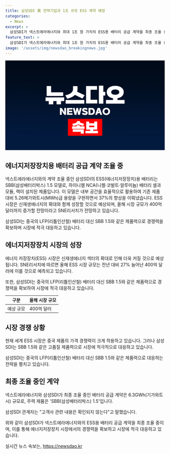 ```yaml
---
title: 삼성SDI 美 전력기업과 1조 규모 ESS 계약 예정
categories:
  - News
excerpt: >
  삼성SDI가 넥스트에라에너지와 최대 1조 원 가치의 ESS용 배터리 공급 계약을 최종 조율 중이다. 이에는 SBB 1.5라는 프리미엄 ESS 모델이 포함되는데, 이 모델은 20피트 컨테이너에 하이니켈 NCA 배터리 셀과 모듈, 랙을 설치한 제품으로, 내부 공간 효율화로 기존보다 37% 향상된 5.26MWh급 용량을 구현했다. ESS 시장은 27% 증가하여 54조 7200억 원에 이를 것으로 예상되며, 삼성SDI는 중국의 LFP 배터리 대신 SBB 1.5와 같은 제품력으로 대응할 계획이다.
feature_text: >
  삼성SDI가 넥스트에라에너지와 최대 1조 원 가치의 ESS용 배터리 공급 계약을 최종 조율 중이다. 이에는 SBB 1.5라는 프리미엄 ESS 모델이 포함되는데, 이 모델은 20피트 컨테이너에 하이니켈 NCA 배터리 셀과 모듈, 랙을 설치한 제품으로, 내부 공간 효율화로 기존보다 37% 향상된 5.26MWh급 용량을 구현했다. ESS 시장은 27% 증가하여 54조 7200억 원에 이를 것으로 예상되며, 삼성SDI는 중국의 LFP 배터리 대신 SBB 1.5와 같은 제품력으로 대응할 계획이다.
image: '/assets/img/newsdao_breakingnews.jpg'
---
```


<p><img src="/assets/img/newsdao_breakingnews.jpg" alt="ranknews 속보" /></p>

<h2 data-ke-size="size26">에너지저장장치용 배터리 공급 계약 조율 중</h2>

<p>넥스트에라에너지와의 계약 조율 중인 삼성SDI의 ESS(에너지저장장치)용 배터리는 SBB(삼성배터리박스) 1.5 모델로, 하이니켈 NCA(니켈·코발트·알루미늄) 배터리 셀과 모듈, 랙이 설치된 제품입니다. 이 모델은 내부 공간을 효율적으로 활용하여 기존 제품 대비 5.26메가와트시(MWh)급 용량을 구현하면서 37%의 향상을 이뤄냈습니다. ESS 시장은 신재생에너지의 확대와 함께 성장할 것으로 예상되며, 올해 시장 규모가 400억 달러까지 증가할 전망이라고 SNE리서치가 전망하고 있습니다.</p>

<p data-ke-size="size16">삼성SDI는 중국의 LFP(리튬인산철) 배터리 대신 SBB 1.5와 같은 제품력으로 경쟁력을 확보하며 시장에 적극 대응하고 있습니다. </p>

<h2 data-ke-size="size26">에너지저장장치 시장의 성장</h2>

<p>에너지 저장장치(ESS) 시장은 신재생에너지 섹터의 확대로 인해 더욱 커질 것으로 예상됩니다. SNE리서치에 따르면 올해 ESS 시장 규모는 전년 대비 27% 늘어난 400억 달러에 이를 것으로 예측되고 있습니다.</p>

<p data-ke-size="size16">또한, 삼성SDI는 중국의 LFP(리튬인산철) 배터리 대신 SBB 1.5와 같은 제품력으로 경쟁력을 확보하여 시장에 적극 대응하고 있습니다.</p>

<table>
    <thead>
        <tr>
            <th>구분</th>
            <th>올해 시장 규모</th>
        </tr>
    </thead>
    <tbody>
        <tr>
            <td>예상 규모</td>
            <td>400억 달러</td>
        </tr>
    </tbody>
</table>

<h2 data-ke-size="size26">시장 경쟁 상황</h2>

<p>현재 세계 ESS 시장은 중국 제품의 가격 경쟁력이 크게 작용하고 있습니다. 그러나 삼성SDI는 SBB 1.5와 같은 고품질 제품력으로 시장에 적극적으로 대응하고 있습니다. </p>

<p data-ke-size="size16">삼성SDI는 중국의 LFP(리튬인산철) 배터리 대신 SBB 1.5와 같은 제품력으로 대응하는 전략을 펼치고 있습니다.</p>

<h2 data-ke-size="size26">최종 조율 중인 계약</h2>

<p>넥스트에라에너지와 삼성SDI가 최종 조율 중인 배터리 공급 계약은 6.3GWh(기가와트시) 규모로, 주력 제품은 'SBB(삼성배터리박스) 1.5'입니다.</p>

<p data-ke-size="size16">삼성SDI 관계자는 "고객사 관련 내용은 확인되지 않는다"고 말했습니다.</p>

<p>위와 같이 삼성SDI가 넥스트에라에너지와의 ESS용 배터리 공급 계약을 최종 조율 중이며, 이를 통해 에너지저장장치 시장에서의 경쟁력을 확보하고 시장에 적극 대응하고 있습니다.</p>
실시간 뉴스 속보는, <a href="https://newsdao.kr" rel="dofollow">https://newsdao.kr</a>


